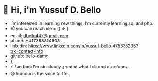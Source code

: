 # 👋 Hi, i'm Yussuf D. Bello
-  I’m interested in learning new things, I’m currently learning sql and php.
- 📫 you can reach me = () => {
- email: dbello447@gmail.com
- phone: +447398824903
- linkedin: https://www.linkedin.com/in/yussuf-bello-475533235?trk=contact-info
- github: bello-damy
- };
- ⚡ Fun fact: I'm absolutely great at what I do and also funny.
- 😄 humour is the spice to life.

<!---
bello-damy/bello-damy is a ✨ special ✨ repository because its `README.md` (this file) appears on your GitHub profile.
You can click the Preview link to take a look at your changes.
--->
